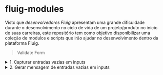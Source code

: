 # fluig-modules

Visto que <em>desenvolvedores Fluig</em> apresentam uma grande dificuldade durante
o desenvolvimento no ciclo de vida de um projeto/produto no inicio de suas carreiras, 
este repositório tem como objetivo disponibilizar uma coleção de modulos e scripts que
irão ajudar no desenvolvimento dentro da plataforma Fluig.

> Validate Form

<details>
<summary>1. Capturar entradas vazias em inputs</summary>

``` 
    /*
        Recebe o formulário e uma lista de IDs de inputs
        Verifica se há inputs vazios
        Retorna o número de inputs vazios
    */

    /**
    * 
    * @param {Array} idList
    */

    function getEmptyInputs(form, idList) {
        var emptyInputs = 0;

        for (var index = 0; index < idList.length; index++) {
            if (form.getValue(idList[index]) == '')
                emptyInputs++
        }

        return emptyInputs;
    }
```

</details>

<details>
<summary>
2. Gerar mensagem de entradas vazias em inputs 
</summary>

<code>

    /*
        Recebe o formulário e uma lista de IDs/NAMEs de inputs
        Verifica se há inputs vazios
        Retorna mensagem de inputs vazios com os seus names
    */

    /**
    * 
    * @param {Array} nameList
    * @param {Array} idList
    */


    function generateMessageEmptyInputs(form, idList, nameList) {
        var message = 'Os seguintes campos são obrigatórios!\n';

        for (var index = 0; index < nameList.length; index++) {
            if (form.getValue(idList[index]) == '')
                message += (index + 1) + ' - ' + nameList[index] + '.\n';
        }

        return message;
    }
</code>
</details>
    


